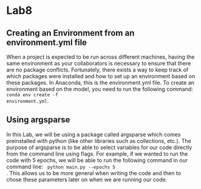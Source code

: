 # Lab8

## Creating an Environment from an environment.yml file

When a project is expected to be run across different machines, having the same environment as your collaborators is necessary to ensure that there are no package conflicts.
Fortunately, there exists a way to keep track of which packages were installed and how to set up an environment based on these packages. In Anaconda, this is the
environment.yml file. To create an environment based on the model, you need to run the following command: <code>conda env create -f environment.yml</code>.

## Using argsparse

In this Lab, we will be using a package called argsparse which comes preinstalled with python (like other libraries such as collections, etc.). The purpose of argsparse
is to be able to select variables for our code directly from the command line using flags. For example, if we wanted to run the code with 5 epochs, we will be able to
run the following command in our command line: <code> python main.py --epochs 5 </code>. This allows us to be more general when writing the code and then to chose these
parameters later on when we are running our code.

